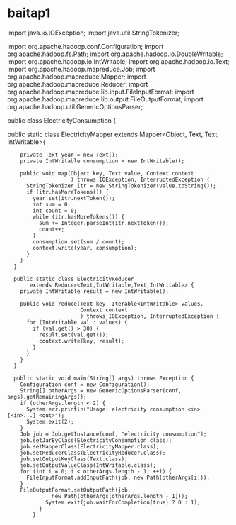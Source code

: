 # baitap1


import java.io.IOException;
import java.util.StringTokenizer;

import org.apache.hadoop.conf.Configuration;
import org.apache.hadoop.fs.Path;
import org.apache.hadoop.io.DoubleWritable;
import org.apache.hadoop.io.IntWritable;
import org.apache.hadoop.io.Text;
import org.apache.hadoop.mapreduce.Job;
import org.apache.hadoop.mapreduce.Mapper;
import org.apache.hadoop.mapreduce.Reducer;
import org.apache.hadoop.mapreduce.lib.input.FileInputFormat;
import org.apache.hadoop.mapreduce.lib.output.FileOutputFormat;
import org.apache.hadoop.util.GenericOptionsParser;

public class ElectricityConsumption {

  public static class ElectricityMapper 
       extends Mapper<Object, Text, Text, IntWritable>{
    
	    private Text year = new Text();
	    private IntWritable consumption = new IntWritable();
	      
	    public void map(Object key, Text value, Context context
	                    ) throws IOException, InterruptedException {
	      StringTokenizer itr = new StringTokenizer(value.toString());
	      if (itr.hasMoreTokens()) {
	        year.set(itr.nextToken());
	        int sum = 0;
	        int count = 0;
	        while (itr.hasMoreTokens()) {
	          sum += Integer.parseInt(itr.nextToken());
	          count++;
	        }
	        consumption.set(sum / count);
	        context.write(year, consumption);
	      }
	    }
	  }
	  
	  public static class ElectricityReducer 
	       extends Reducer<Text,IntWritable,Text,IntWritable> {
	    private IntWritable result = new IntWritable();

	    public void reduce(Text key, Iterable<IntWritable> values, 
	                       Context context
	                       ) throws IOException, InterruptedException {
	      for (IntWritable val : values) {
	        if (val.get() > 30) {
	          result.set(val.get());
	          context.write(key, result);
	        }
	      }
	    }
	  }

	  public static void main(String[] args) throws Exception {
	    Configuration conf = new Configuration();
	    String[] otherArgs = new GenericOptionsParser(conf, args).getRemainingArgs();
	    if (otherArgs.length < 2) {
	      System.err.println("Usage: electricity consumption <in> [<in>...] <out>");
	      System.exit(2);
	    }
	    Job job = Job.getInstance(conf, "electricity consumption");
	    job.setJarByClass(ElectricityConsumption.class);
	    job.setMapperClass(ElectricityMapper.class);
	    job.setReducerClass(ElectricityReducer.class);
	    job.setOutputKeyClass(Text.class);
	    job.setOutputValueClass(IntWritable.class);
	    for (int i = 0; i < otherArgs.length - 1; ++i) {
	      FileInputFormat.addInputPath(job, new Path(otherArgs[i]));
	    }
	    FileOutputFormat.setOutputPath(job,
	    	      new Path(otherArgs[otherArgs.length - 1]));
	    	    System.exit(job.waitForCompletion(true) ? 0 : 1);
	    	  }
	    	}
      
